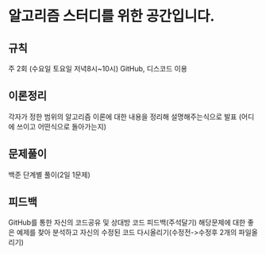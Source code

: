 # 알고리즘 스터디를 위한 공간입니다.

 ## 규칙

주 2회 (수요일 토요일 저녁8시~10시)
GitHub, 디스코드 이용

 ## 이론정리

각자가 정한 범위의 알고리즘 이론에 대한 내용을 정리해 설명해주는식으로 발표
(어디에 쓰이고 어떤식으로 돌아가는지)

 ## 문제풀이

백준 단계별 풀이(2일 1문제)

 ## 피드백

GitHub를 통한 자신의 코드공유 및 상대방 코드 피드백(주석달기)
해당문제에 대한 좋은 예제를 찾아 분석하고 자신의 수정된 코드 다시올리기(수정전->수정후 2개의 파일올리기)





